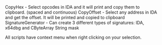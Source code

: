 CopyHex - Select opcodes in IDA and it will print and copy them to clipboard. (spaced and continuous)
CopyOffset - Select any address in IDA and get the offset. It will be printed and copied to clipboard
SignatureGenerator - Can create 3 different types of signatures: IDA, x64dbg and CByteArray String mask

All scripts have context menu when right clicking on your selection.
